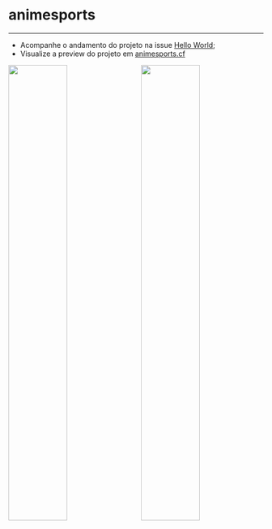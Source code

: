 # animesports
---

- Acompanhe o andamento do projeto na issue [Hello World](https://github.com/Animesports/animesports/issues/1#issue-1156055465);
- Visualize a preview do projeto em [animesports.cf](https://animesports.cf/)


<p align="justify">
<img width="48%" align="left" src='https://user-images.githubusercontent.com/71078903/156276986-4a37b30e-9c4f-4034-958e-eab1e907e5d0.png'>
<img  width="48%" align="right"  src='https://user-images.githubusercontent.com/71078903/156277115-73f66c71-2a68-46bb-817a-8f6ebaa07c41.png'>
 </p>


